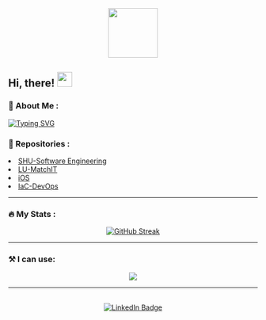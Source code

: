 <div id="header" align="center">
  <img src="https://media.giphy.com/media/HwBlFQZFcAoUcPHZdX/giphy.gif" width="100"/>
</div>



<div>
  <h2>Hi, there! 
  <img src="https://media.giphy.com/media/jc7kPaAHiRMb1kDRAX/giphy.gif" width="30"/></h2>
</div>


### :thinking: About Me :

[![Typing SVG](https://readme-typing-svg.demolab.com?font=Fira+Code&weight=500&size=30&pause=999&random=false&width=600&lines=Driven+Software+Engineer;Value+neat+clean+code;Following+SOLID+principles)](https://git.io/typing-svg)


### :luggage: Repositories :

<div>
<li>
    <a href="https://github.com/legacy-shu">SHU-Software Engineering</a>
</li>
<li>
    <a href="https://github.com/legacy-matchit">LU-MatchIT</a>
</li>
<li>
    <a href="https://github.com/legacy-ios">iOS</a>
</li>
<li>
    <a href="https://github.com/cloud-iac">IaC-DevOps</a>
</li>
</div>

---

### :fire: My Stats :

<div align="center">
<a href="https://git.io/streak-stats"><img src="https://github-readme-streak-stats.herokuapp.com?user=w-ryan-jung&theme=dawnfox&mode=weekly&card_width=500" alt="GitHub Streak" /></a>
</div>


---

### :hammer_and_pick: I can use:

<p align="center">
  <a href="https://skillicons.dev">
    <img src="https://skillicons.dev/icons?i=java,swift,cs,js,react,nodejs,mongodb,mysql,aws,docker,vscode" />
  </a>
</p>

---
<br>
<div id="badges" align="center">
  <a href="https://www.linkedin.com/in/wooramjung/">
    <img src="https://img.shields.io/badge/LinkedIn-blue?style=for-the-badge&logo=linkedin&logoColor=white" alt="LinkedIn Badge"/>
  </a>
</div>
